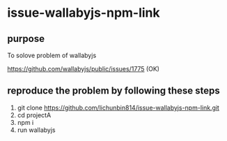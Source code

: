 # issue-wallabyjs-npm-link

## purpose

To solove problem of wallabyjs

https://github.com/wallabyjs/public/issues/1775 (OK)

## reproduce the problem by following these steps
   1. git clone https://github.com/lichunbin814/issue-wallabyjs-npm-link.git
   2. cd projectA
   3. npm i 
   4. run wallabyjs
